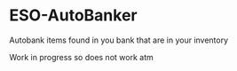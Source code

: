 # ESO-AutoBanker
Autobank items found in you bank that are in your inventory 

Work in progress so does not work atm